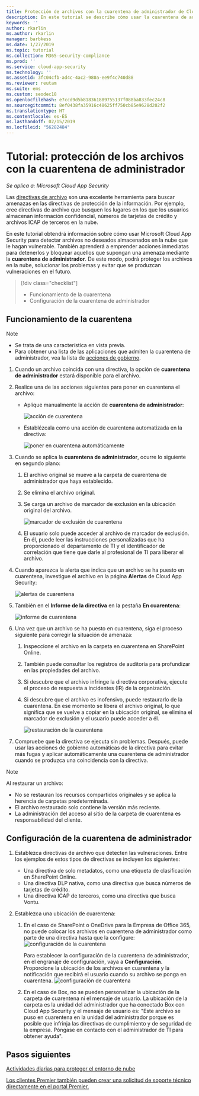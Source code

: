 ```yaml
---
title: Protección de archivos con la cuarentena de administrador de Cloud App Security
description: En este tutorial se describe cómo usar la cuarentena de administrador para controlar las infracciones de datos.
keywords: ''
author: rkarlin
ms.author: rkarlin
manager: barbkess
ms.date: 1/27/2019
ms.topic: tutorial
ms.collection: M365-security-compliance
ms.prod: ''
ms.service: cloud-app-security
ms.technology: ''
ms.assetid: 3fc04cfb-ad4c-4ac2-980a-ee9f4c740d88
ms.reviewer: reutam
ms.suite: ems
ms.custom: seodec18
ms.openlocfilehash: e7ccd9d5b818361889755137f088ba833fec24c8
ms.sourcegitcommit: 8ef0438fa35916c48625ff750cb85e9628d202f2
ms.translationtype: HT
ms.contentlocale: es-ES
ms.lasthandoff: 02/15/2019
ms.locfileid: "56282484"
---
```

# <a name="tutorial-protect-files-with-admin-quarantine"></a>Tutorial: protección de los archivos con la cuarentena de administrador

*Se aplica a: Microsoft Cloud App Security*

Las [directivas de archivo](data-protection-policies.md) son una excelente herramienta para buscar amenazas en las directivas de protección de la información. Por ejemplo, cree directivas de archivo que busquen los lugares en los que los usuarios almacenan información confidencial, números de tarjetas de crédito y archivos ICAP de terceros en la nube. 

En este tutorial obtendrá información sobre cómo usar Microsoft Cloud App Security para detectar archivos no deseados almacenados en la nube que le hagan vulnerable. También aprenderá a emprender acciones inmediatas para detenerlos y bloquear aquellos que supongan una amenaza mediante la **cuarentena de administrador**. De este modo, podrá proteger los archivos en la nube, solucionar los problemas y evitar que se produzcan vulneraciones en el futuro.



> [!div class="checklist"]
> * Funcionamiento de la cuarentena 
> * Configuración de la cuarentena de administrador


## <a name="understand-how-quarantine-works"></a>Funcionamiento de la cuarentena 

>[!NOTE] 
> - Se trata de una característica en vista previa.
> - Para obtener una lista de las aplicaciones que admiten la cuarentena de administrador, vea la lista de [acciones de gobierno](governance-actions.md).

1. Cuando un archivo coincida con una directiva, la opción de **cuarentena de administrador** estará disponible para el archivo.

2. Realice una de las acciones siguientes para poner en cuarentena el archivo:
   - Aplique manualmente la acción de **cuarentena de administrador**:
     
     ![acción de cuarentena](./media/quarantine-action.png)

   - Establézcala como una acción de cuarentena automatizada en la directiva: 

     ![poner en cuarentena automáticamente](./media/quarantine-automated.png)

3. Cuando se aplica la **cuarentena de administrador**, ocurre lo siguiente en segundo plano:

   1. El archivo original se mueve a la carpeta de cuarentena de administrador que haya establecido.
   2. Se elimina el archivo original.
   3. Se carga un archivo de marcador de exclusión en la ubicación original del archivo.
      
      ![marcador de exclusión de cuarentena](./media/quarantine-tombstone.png)
      
   4. El usuario solo puede acceder al archivo de marcador de exclusión. En él, puede leer las instrucciones personalizadas que ha proporcionado el departamento de TI y el identificador de correlación que tiene que darle al profesional de TI para liberar el archivo.

4. Cuando aparezca la alerta que indica que un archivo se ha puesto en cuarentena, investigue el archivo en la página **Alertas** de Cloud App Security:
   
   ![alertas de cuarentena](./media/quarantine-alerts.png)
   
5. También en el **Informe de la directiva** en la pestaña **En cuarentena**:
   
   ![informe de cuarentena](./media/quarantine-report.png)
    
6. Una vez que un archivo se ha puesto en cuarentena, siga el proceso siguiente para corregir la situación de amenaza:
    
    1. Inspeccione el archivo en la carpeta en cuarentena en SharePoint Online.
    2. También puede consultar los registros de auditoría para profundizar en las propiedades del archivo.
    3. Si descubre que el archivo infringe la directiva corporativa, ejecute el proceso de respuesta a incidentes (IR) de la organización.
    4. Si descubre que el archivo es inofensivo, puede restaurarlo de la cuarentena. En ese momento se libera el archivo original, lo que significa que se vuelve a copiar en la ubicación original, se elimina el marcador de exclusión y el usuario puede acceder a él.
       
       ![restauración de la cuarentena](./media/quarantine-restore.png)
       
7. Compruebe que la directiva se ejecuta sin problemas. Después, puede usar las acciones de gobierno automáticas de la directiva para evitar más fugas y aplicar automáticamente una cuarentena de administrador cuando se produzca una coincidencia con la directiva.

> [!NOTE]
> Al restaurar un archivo:
> - No se restauran los recursos compartidos originales y se aplica la herencia de carpetas predeterminada.
> - El archivo restaurado solo contiene la versión más reciente.
> - La administración del acceso al sitio de la carpeta de cuarentena es responsabilidad del cliente.


## <a name="set-up-admin-quarantine"></a>Configuración de la cuarentena de administrador

1. Establezca directivas de archivo que detecten las vulneraciones. Entre los ejemplos de estos tipos de directivas se incluyen los siguientes:

    - Una directiva de solo metadatos, como una etiqueta de clasificación en SharePoint Online.
    - Una directiva DLP nativa, como una directiva que busca números de tarjetas de crédito. 
    - Una directiva ICAP de terceros, como una directiva que busca Vontu.

2. Establezca una ubicación de cuarentena:
   1. En el caso de SharePoint o OneDrive para la Empresa de Office 365, no puede colocar los archivos en cuarentena de administrador como parte de una directiva hasta que la configure: ![configuración de la cuarentena](./media/quarantine-warning.png)

      Para establecer la configuración de la cuarentena de administrador, en el engranaje de configuración, vaya a **Configuración**. Proporcione la ubicación de los archivos en cuarentena y la notificación que recibirá el usuario cuando su archivo se ponga en cuarentena. 
      ![configuración de cuarentena](./media/quarantine-settings.png)

   2. En el caso de Box, no se pueden personalizar la ubicación de la carpeta de cuarentena ni el mensaje de usuario. La ubicación de la carpeta es la unidad del administrador que ha conectado Box con Cloud App Security y el mensaje de usuario es: "Este archivo se puso en cuarentena en la unidad del administrador porque es posible que infrinja las directivas de cumplimiento y de seguridad de la empresa. Póngase en contacto con el administrador de TI para obtener ayuda".



## <a name="next-steps"></a>Pasos siguientes 
[Actividades diarias para proteger el entorno de nube](daily-activities-to-protect-your-cloud-environment.md)   

[Los clientes Premier también pueden crear una solicitud de soporte técnico directamente en el portal Premier.](https://premier.microsoft.com/)  

